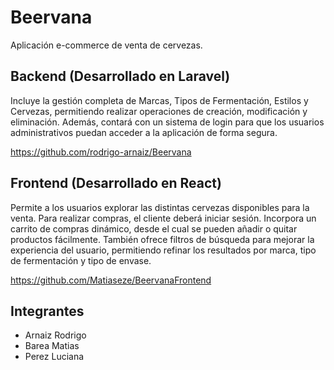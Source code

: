 # Beervana

Aplicación e-commerce de venta de cervezas.

## Backend (Desarrollado en Laravel)

Incluye la gestión completa de Marcas, Tipos de Fermentación, Estilos y Cervezas, permitiendo realizar operaciones de creación, modificación y eliminación.
Además, contará con un sistema de login para que los usuarios administrativos puedan acceder a la aplicación de forma segura.

https://github.com/rodrigo-arnaiz/Beervana

## Frontend (Desarrollado en React)
Permite a los usuarios explorar las distintas cervezas disponibles para la venta. Para realizar compras, el cliente deberá iniciar sesión.
Incorpora un carrito de compras dinámico, desde el cual se pueden añadir o quitar productos fácilmente.
También ofrece filtros de búsqueda para mejorar la experiencia del usuario, permitiendo refinar los resultados por marca, tipo de fermentación y tipo de envase.

https://github.com/Matiaseze/BeervanaFrontend

## Integrantes
- Arnaiz Rodrigo
- Barea Matias
- Perez Luciana
